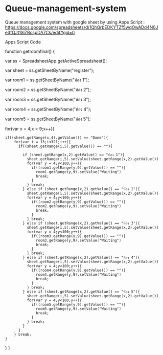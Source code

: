 # Queue-management-system
Queue management system with google sheet by using Apps Script : 
https://docs.google.com/spreadsheets/d/1QhQrbEDKYTZf5wqOwADd4N0Je3fQJt1SlZBcspDA7Ck/edit#gid=0

Apps Script Code

function getroomfinal() {

  var ss = SpreadsheetApp.getActiveSpreadsheet();
  
  var sheet = ss.getSheetByName("register");
  
  var room1 = ss.getSheetByName("ห้อง 1");
  
  var room2 = ss.getSheetByName("ห้อง 2");
  
  var room3 = ss.getSheetByName("ห้อง 3");
  
  var room4 = ss.getSheetByName("ห้อง 4");
  
  var room5 = ss.getSheetByName("ห้อง 5");

  for(var x = 4;x < 9;x++){
  
    if((sheet.getRange(x,4).getValue()) == "Done"){
        for(var i = 13;i<321;i++){
          if((sheet.getRange(i,5).getValue()) == ""){

            if (sheet.getRange(x,2).getValue() == "ห้อง 1"){
              sheet.getRange(i,5).setValue(sheet.getRange(x,2).getValue())
              for(var y = 4;y<100;y++){
                if((room1.getRange(y,9).getValue()) == ""){
                  room1.getRange(y,9).setValue("Waiting")
                  break;
                }
              } break;
            } else if (sheet.getRange(x,2).getValue() == "ห้อง 2"){
              sheet.getRange(i,5).setValue(sheet.getRange(x,2).getValue())
              for(var y = 4;y<100;y++){
                if((room2.getRange(y,9).getValue()) == ""){
                  room2.getRange(y,9).setValue("Waiting")
                  break;
                }
              } break;
            } else if (sheet.getRange(x,2).getValue() == "ห้อง 3"){
              sheet.getRange(i,5).setValue(sheet.getRange(x,2).getValue())
              for(var y = 4;y<100;y++){
                if((room3.getRange(y,9).getValue()) == ""){
                  room3.getRange(y,9).setValue("Waiting")
                  break;
                }
              } break;
            } else if (sheet.getRange(x,2).getValue() == "ห้อง 4"){
              sheet.getRange(i,5).setValue(sheet.getRange(x,2).getValue())
              for(var y = 4;y<100;y++){
                if((room4.getRange(y,9).getValue()) == ""){
                  room4.getRange(y,9).setValue("Waiting")
                  break;
                }
              } break;
            } else if (sheet.getRange(x,2).getValue() == "ห้อง 5"){
              sheet.getRange(i,5).setValue(sheet.getRange(x,2).getValue())
              for(var y = 4;y<100;y++){
                if((room5.getRange(y,9).getValue()) == ""){
                  room5.getRange(y,9).setValue("Waiting")
                  break;
                }
              } break;
            }
          }
        } break;
    }
  }
}  
